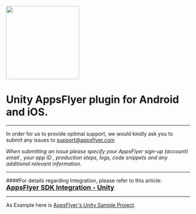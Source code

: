 <img src="https://www.appsflyer.com/wp-content/uploads/2016/11/logo-1.svg"  width="200">

# Unity AppsFlyer plugin for Android and iOS. 


----------
In order for us to provide optimal support, we would kindly ask you to submit any issues to support@appsflyer.com

*When submitting an issue please specify your AppsFlyer sign-up (account) email , your app ID , production steps, logs, code snippets and any additional relevant information.*

----------

####For details regarding Integration, please refer to this article:
<a href="https://support.appsflyer.com/hc/en-us/articles/213766183-Unity"><font size="4"><b>AppsFlyer SDK Integration - Unity</b></font></a>

----------
As Example here is [AppsFlyer's Unity Sample Project](https://github.com/AppsFlyerSDK/AppsFlyerUnitySampleApp).

